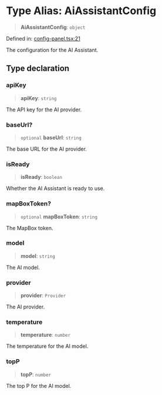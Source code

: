 # Type Alias: AiAssistantConfig

> **AiAssistantConfig**: `object`

Defined in: [config-panel.tsx:21](https://github.com/GeoDaCenter/openassistant/blob/dc72d81a35cf8e46295657303846fbb4ad891993/packages/ui/src/components/config-panel.tsx#L21)

The configuration for the AI Assistant.

## Type declaration

### apiKey

> **apiKey**: `string`

The API key for the AI provider.

### baseUrl?

> `optional` **baseUrl**: `string`

The base URL for the AI provider.

### isReady

> **isReady**: `boolean`

Whether the AI Assistant is ready to use.

### mapBoxToken?

> `optional` **mapBoxToken**: `string`

The MapBox token.

### model

> **model**: `string`

The AI model.

### provider

> **provider**: `Provider`

The AI provider.

### temperature

> **temperature**: `number`

The temperature for the AI model.

### topP

> **topP**: `number`

The top P for the AI model.
